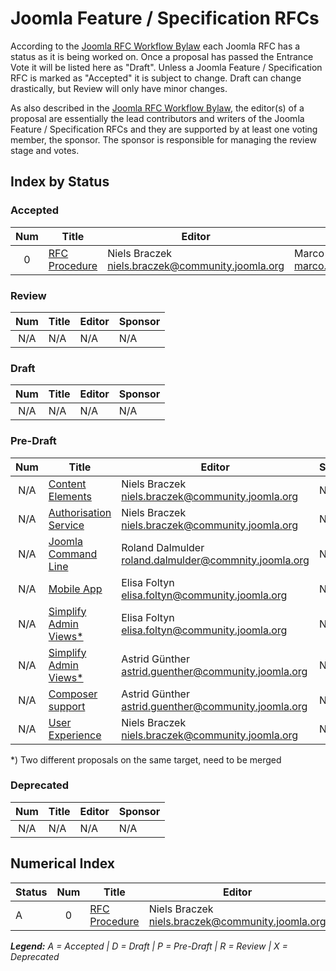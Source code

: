 # Joomla Feature / Specification RFCs

According to the [Joomla RFC Workflow Bylaw][workflow] each Joomla RFC has a
status as it is being worked on. Once a proposal has passed the Entrance Vote it
will be listed here as "Draft". Unless a Joomla Feature / Specification RFC is marked
as "Accepted" it is subject to change. Draft can change drastically, but Review will
only have minor changes.

As also described in the [Joomla RFC Workflow Bylaw][workflow], the editor(s) of a
proposal are essentially the lead contributors and writers of the Joomla Feature /
Specification RFCs and they are supported by at least one voting member, the sponsor.
The sponsor is responsible for managing the review stage and votes.

## Index by Status

### Accepted

| Num | Title                          | Editor                  | Sponsor           |
|:---:|--------------------------------|-------------------------|-------------------|
| 0 | [RFC Procedure][rfc-procedure] | Niels Braczek <niels.braczek@community.joomla.org> | Marco Dings <marco.dings@community.joomla.org> |

### Review

| Num | Title                          | Editor                  | Sponsor           |
|:---:|--------------------------------|-------------------------|-------------------|
| N/A | N/A                            | N/A                     | N/A               |

### Draft

| Num | Title                          | Editor                  | Sponsor           |
|:---:|--------------------------------|-------------------------|-------------------|
| N/A | N/A                            | N/A                     | N/A               |

### Pre-Draft

| Num | Title                          | Editor                           | Sponsor           |
|:---:|--------------------------------|----------------------------------|-------------------|
| N/A | [Content Elements][contentelements]  | Niels Braczek <niels.braczek@community.joomla.org> | N/A |
| N/A | [Authorisation Service][authorisation]  | Niels Braczek <niels.braczek@community.joomla.org> | N/A |
| N/A | [Joomla Command Line][joomla-cli]  | Roland Dalmulder <roland.dalmulder@commnity.joomla.org> | N/A |
| N/A | [Mobile App][mobile-app]  | Elisa Foltyn <elisa.foltyn@community.joomla.org> | N/A |
| N/A | [Simplify Admin Views*][simplify-admin]  | Elisa Foltyn <elisa.foltyn@community.joomla.org> | N/A |
| N/A | [Simplify Admin Views*][simplify-admin2]  | Astrid Günther <astrid.guenther@community.joomla.org> | N/A |
| N/A | [Composer support][composer]  | Astrid Günther <astrid.guenther@community.joomla.org> | N/A |
| N/A | [User Experience][user-experience]  | Niels Braczek <niels.braczek@community.joomla.org> | N/A |

*) Two different proposals on the same target, need to be merged 

### Deprecated

| Num | Title                          | Editor                  | Sponsor           |
|:---:|--------------------------------|-------------------------|-------------------|
| N/A | N/A                            | N/A                     | N/A               |

## Numerical Index

| Status | Num | Title                          | Editor                  | Sponsor           |
|--------|:---:|--------------------------------|-------------------------|-------------------|
| A | 0 | [RFC Procedure][rfc-procedure] | Niels Braczek <niels.braczek@community.joomla.org> | Marco Dings <marco.dings@community.joomla.org> |

_**Legend:** A = Accepted | D = Draft | P = Pre-Draft | R = Review | X = Deprecated_

[workflow]: bylaws/workflow.md
[contentelements]: https://github.com/joomla-x/joomla-Specifications/tree/master/proposed
[authorisation]: https://github.com/joomla-x/joomla-standards/pull/2
[joomla-cli]: https://github.com/joomla-x/joomla-standards/pull/4
[mobile-app]: https://github.com/joomla-x/joomla-standards/pull/5
[simplify-admin]: https://github.com/joomla-x/joomla-standards/pull/6
[simplify-admin2]: https://github.com/joomla-x/joomla-standards/pull/7
[composer]: https://github.com/joomla-x/joomla-standards/pull/8
[rfc-procedure]: https://github.com/joomla-x/joomla-standards/blob/master/accepted/RFC-0-rfc-meta.md
[user-experience]: https://github.com/joomla-x/joomla-standards/pull
